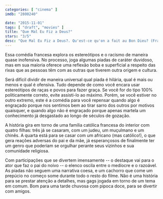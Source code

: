 ```yaml
---
categories: [ "cinema" ]
imdb: "2800240"

date: "2015-11-01"
tags: [ "draft", "movies" ]
title: "Que Mal Eu Fiz a Deus?"
stars: "3/5"
desc: "Que Mal Eu Fiz a Deus?. Qu'est-ce qu'on a fait au Bon Dieu? (France, 2014). Dirigido por Philippe de Chauveron. Escrito por Philippe de Chauveron, Guy Laurent. Com Christian Clavier, Chantal Lauby, Ary Abittan, Medi Sadoun, Frédéric Chau, Noom Diawara, Frédérique Bel, Julia Piaton, Emilie Caen."
---
```

Essa comédia francesa explora os estereótipos e o racismo de maneira quase inofensiva. No processo, joga algumas piadas de caráter duvidoso, mas em sua maioria oferece uma reflexão boba e superficial a respeito das rixas que as pessoas têm com as outras que tiverem outra origem e cultura.

Será difícil dividir de maneira universal qual piada é hilária, qual é mais ou menos e qual é ofensiva. Tudo depende de como você encara usar estereótipos de raças e povos para fazer graça. Se você for do tipo 100% politicamente correto, evite assisti-lo ao máximo. Porém, se você estiver no outro extremo, este é a comédia para você repensar quando algo é engraçado porque nos sentimos bem ao tirar sarro dos outros por motivos quaisquer, e quando algo não é engraçado porque apenas martela um conhecimento já desgastado ao longo de séculos de gozação.

A história gira em torno de uma família católica francesa do interior com quatro filhas: três já se casaram, com um judeu, um muçulmano e um chinês. A quarta está para se casar com um africano (mas católico!), o que gera reações adversas do pai e da mãe, já esperançosos de finalmente ter um genro que poderiam se orgulhar perante seus vizinhos e sua comunidade religiosa.

Com participações que se divertem imensamente -- o destaque vai para o ator que faz o pai do noivo -- o elenco oscila entre o medíocre e o razoável. As piadas não seguem uma narrativa coesa, e um cachorro que come um prepúcio no começo some durante todo o resto do filme. Não é uma história para se prestar atenção a detalhes, mas gags jogada em torno de um tema em comum. Bom para uma tarde chuvosa com pipoca doce, para se divertir com amigos.
